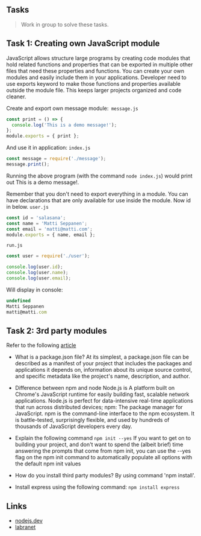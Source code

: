## Tasks

> Work in group to solve these tasks.

## Task 1: Creating own JavaScript module

JavaScript allows structure large programs by creating code modules that hold related functions and properties that can be exported in multiple other files that need these properties and functions. You can create your own modules and easily include them in your applications. Developer need to use exports keyword to make those functions and properties available outside the module file. This keeps larger projects organized and code cleaner.

Create and export own message module:` message.js`

```js
const print = () => {
  console.log('This is a demo message!');
};
module.exports = { print };
```

And use it in application: `index.js`

```js
const message = require('./message');
message.print();
```

Running the above program (with the command `node index.js`) would print out This is a demo message!.

Remember that you don't need to export everything in a module. You can have declarations that are only available for use inside the module. Now id in below. `user.js`

```js
const id = 'salasana';
const name = 'Matti Seppanen';
const email = 'matti@matti.com';
module.exports = { name, email };
```

`run.js`

```js
const user = require('./user');

console.log(user.id);
console.log(user.name);
console.log(user.email);
```

Will display in console:

```js
undefined
Matti Seppanen
matti@matti.com
```

## Task 2: 3rd party modules

Refer to the following [article](https://nodesource.com/blog/an-absolute-beginners-guide-to-using-npm/)

- What is a package.json file?
At its simplest, a package.json file can be described as a manifest of your project that includes the packages and applications it depends on, information about its unique source control, and specific metadata like the project's name, description, and author.

- Difference between npm and node
Node.js is A platform built on Chrome's JavaScript runtime for easily building fast, scalable network applications. Node.js is perfect for data-intensive real-time applications that run across distributed devices; npm: The package manager for JavaScript. npm is the command-line interface to the npm ecosystem. It is battle-tested, surprisingly flexible, and used by hundreds of thousands of JavaScript developers every day.

- Explain the following command `npm init --yes`
If you want to get on to building your project, and don't want to spend the (albeit brief) time answering the prompts that come from npm init, you can use the --yes flag on the npm init command to automatically populate all options with the default npm init values

- How do you install third party modules?
By using command 'npm install'.

- Install express using the following command: `npm install express`

## Links

- [nodejs.dev](https://nodejs.dev/en/learn/an-introduction-to-the-npm-package-manager/)
- [labranet](https://ytsp0200.pages.labranet.jamk.fi/04.-Node.js/03.-Node-Package-Manager/)
